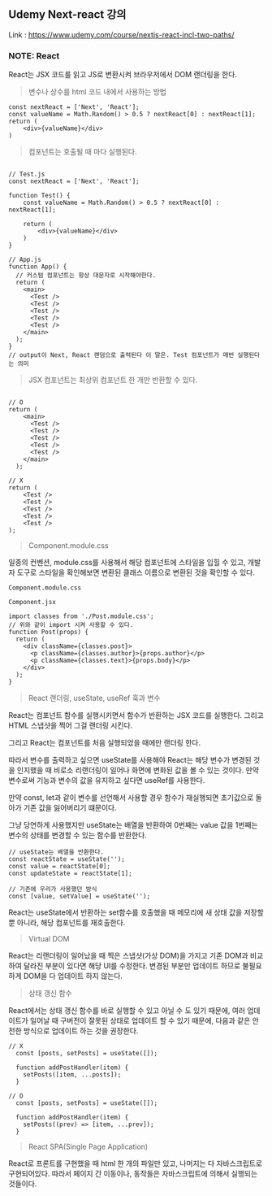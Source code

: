 ## Udemy Next-react 강의

Link : https://www.udemy.com/course/nextjs-react-incl-two-paths/

### NOTE: React

React는 JSX 코드를 읽고 JS로 변환시켜 브라우저에서 DOM 랜더링을 한다.

> 변수나 상수를 html 코드 내에서 사용하는 방법

```JS
const nextReact = ['Next', 'React'];
const valueName = Math.Random() > 0.5 ? nextReact[0] : nextReact[1];
return (
    <div>{valueName}</div>
)
```

> 컴포넌트는 호출될 때 마다 실행된다.

```JS

// Test.js
const nextReact = ['Next', 'React'];

function Test() {
    const valueName = Math.Random() > 0.5 ? nextReact[0] : nextReact[1];

    return (
        <div>{valueName}</div>
    )
}

// App.js
function App() {
  // 커스텀 컴포넌트는 항상 대문자로 시작해야한다.
  return (
    <main>
      <Test />
      <Test />
      <Test />
      <Test />
      <Test />
    </main>
  );
}
// output이 Next, React 랜덤으로 출력된다 이 말은. Test 컴포넌트가 매번 실행된다는 의미
```

> JSX 컴포넌트는 최상위 컴포넌트 한 개만 반환할 수 있다.

```JS

// O
return (
    <main>
      <Test />
      <Test />
      <Test />
      <Test />
      <Test />
    </main>
  );

// X
return (
    <Test />
    <Test />
    <Test />
    <Test />
    <Test />
);
```

> Component.module.css

일종의 컨벤션, module.css를 사용해서 해당 컴포넌트에 스타일을 입힐 수 있고, 개발자 도구로 스타일을 확인해보면 변환된 클래스 이름으로 변환된 것을 확인할 수 있다.

`Component.module.css`

`Component.jsx`

```JS
import classes from './Post.module.css';
// 위와 같이 import 시켜 사용할 수 있다.
function Post(props) {
  return (
    <div className={classes.post}>
      <p className={classes.author}>{props.author}</p>
      <p className={classes.text}>{props.body}</p>
    </div>
  );
}
```

> React 랜더링, useState, useRef 훅과 변수

React는 컴포넌트 함수를 실행시키면서 함수가 반환하는 JSX 코드를 실행한다. 그리고 HTML 스냅샷을 찍어 그걸 랜더링 시킨다.

그리고 React는 컴포넌트를 처음 실행되었을 때에만 랜더링 한다.

따라서 변수를 출력하고 싶으면 useState를 사용해야 React는 해당 변수가 변경된 것을 인지했을 때 비로소 리랜더링이 일어나 화면에 변화된 값을 볼 수 있는 것이다. 만약 변수로써 기능과 변수의 값을 유지하고 싶다면 useRef를 사용한다.

만약 const, let과 같이 변수를 선언해서 사용할 경우 함수가 재실행되면 초기값으로 돌아가 기존 값을 잃어버리기 떄문이다.

그냥 당연하게 사용했지만 useState는 배열을 반환하여 0번째는 value 값을 1번째는 변수의 상태를 변경할 수 있는 함수를 반환한다.

```JS
// useState는 배열을 반환한다.
const reactState = useState('');
const value = reactState[0];
const updateState = reactState[1];

// 기존에 우리가 사용했던 방식
const [value, setValue] = useState('');

```

React는 useState에서 반환하는 set함수를 호출했을 때 메모리에 새 상태 값을 저장할 뿐 아니라, 해당 컴포넌트를 재호출한다.

> Virtual DOM

React는 리랜더링이 일어났을 때 찍은 스냅샷(가상 DOM)을 가지고 기존 DOM과 비교하여 달라진 부분이 있다면 해당 UI를 수정한다.
변경된 부분만 업데이트 하므로 불필요하게 DOM을 다 업데이트 하지 않는다.

> 상태 갱신 함수

React에서는 상태 갱신 함수를 바로 실행할 수 있고 아닐 수 도 있기 때문에, 여러 업데이트가 일어날 때 구버전이 잘못된 상태로 업데이트 할 수 있기 때문에, 다음과 같은 안전한 방식으로 업데이트 하는 것을 권장한다.

```JS
// X
  const [posts, setPosts] = useState([]);

  function addPostHandler(item) {
    setPosts([item, ...posts]);
  }

// O
  const [posts, setPosts] = useState([]);

  function addPostHandler(item) {
    setPosts((prev) => [item, ...prev]);
  }
```

> React SPA(Single Page Application)

React로 프론트를 구현했을 때 html 한 개의 파일만 있고, 나머지는 다 자바스크립트로 구현되어있다. 따라서 페이지 간 이동이나, 동작들은 자바스크립트에 의해서 실행되는 것들이다.
